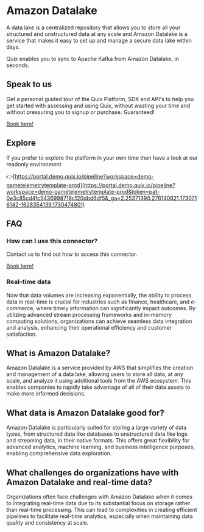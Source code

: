 # Amazon Datalake

A data lake is a centralized repository that allows you to store all your structured and unstructured data at any scale and Amazon Datalake is a service that makes it easy to set up and manage a secure data lake within days.

Quix enables you to sync to Apache Kafka <span id="to_or_from">from</span> <span id="techname">Amazon Datalake</span>, in seconds.

## Speak to us

Get a personal guided tour of the Quix Platform, SDK and API's to help you get started with assessing and using Quix, without wasting your time and without pressuring you to signup or purchase. Guaranteed!

[Book here!](https://share.hsforms.com/1iW0TmZzKQMChk0lxd_tGiw4yjw2?__hstc=175542013.19c333c2ae8002be5fbc6a17a447e442.1730474801833.1730474801833.1730716142494.2&__hssc=175542013.2.1730716142494&__hsfp=3927774151)


## Explore

If you prefer to explore the platform in your own time then have a look at our readonly environment

👉[https://portal.demo.quix.io/pipeline?workspace=demo-gametelemetrytemplate-prod](https://portal.demo.quix.io/pipeline?workspace=demo-gametelemetrytemplate-prod&token=pat-0e3c85cd4fc5436998718c120dbd6df5&_ga=2.25371390.276140621.1730716142-1628354139.1730474801)


## FAQ 

### How can I use this connector?

Contact us to find out how to access this connector.

[Book here!](https://share.hsforms.com/1iW0TmZzKQMChk0lxd_tGiw4yjw2?__hstc=175542013.19c333c2ae8002be5fbc6a17a447e442.1730474801833.1730474801833.1730716142494.2&__hssc=175542013.2.1730716142494&__hsfp=3927774151)

### Real-time data

Now that data volumes are increasing exponentially, the ability to process data in real-time is crucial for industries such as finance, healthcare, and e-commerce, where timely information can significantly impact outcomes. By utilizing advanced stream processing frameworks and in-memory computing solutions, organizations can achieve seamless data integration and analysis, enhancing their operational efficiency and customer satisfaction.

## What is <span id="techname">Amazon Datalake</span>?

Amazon Datalake is a service provided by AWS that simplifies the creation and management of a data lake, allowing users to store all data, at any scale, and analyze it using additional tools from the AWS ecosystem. This enables companies to rapidly take advantage of all of their data assets to make more informed decisions.

## What data is <span id="techname">Amazon Datalake</span> good for?

Amazon Datalake is particularly suited for storing a large variety of data types, from structured data like databases to unstructured data like logs and streaming data, in their native formats. This offers great flexibility for advanced analytics, machine learning, and business intelligence purposes, enabling comprehensive data exploration.

## What challenges do organizations have with <span id="techname">Amazon Datalake</span> and real-time data?

Organizations often face challenges with Amazon Datalake when it comes to integrating real-time data due to its substantial focus on storage rather than real-time processing. This can lead to complexities in creating efficient pipelines to facilitate real-time analytics, especially when maintaining data quality and consistency at scale.